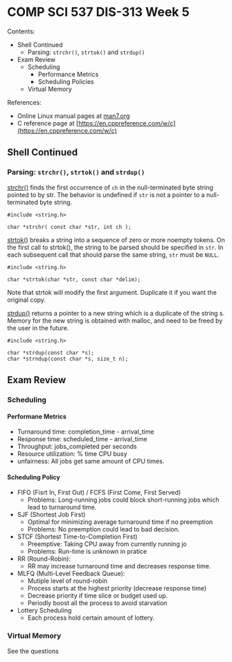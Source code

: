 # COMP SCI 537 DIS-313 Week 5
Contents:
- Shell Continued
  - Parsing: `strchr()`, `strtok()` and `strdup()`
- Exam Review
  - Scheduling
    - Performance Metrics
    - Scheduling Policies
  - Virtual Memory



References:
- Online Linux manual pages at [man7.org](https://man7.org/linux/man-pages/man1/man.1.html)
- C reference page at [https://en.cppreference.com/w/c](https://en.cppreference.com/w/c)

## Shell Continued
### Parsing: `strchr()`, `strtok()` and `strdup()`
[strchr()](https://en.cppreference.com/w/c/string/byte/strchr) finds the first occurrence of `ch` in the null-terminated byte string pointed to by str. The behavior is undefined if `str` is not a pointer to a null-terminated byte string.
~~~[c]
#include <string.h>

char *strchr( const char *str, int ch );
~~~ 
[strtok()](https://man7.org/linux/man-pages/man3/strtok.3.html) breaks a string into a sequence of zero or more noempty tokens. On the first call to strtok(), the string to be parsed should be specified in `str`. In each subsequent call that should parse the same string, `str` must be `NULL`. 
~~~[c]
#include <string.h>

char *strtok(char *str, const char *delim);
~~~

Note that strtok will modify the first argument. Duplicate it if you want the original copy.

[strdup()](https://man7.org/linux/man-pages/man3/strdup.3.html) returns a pointer to a new string which is a duplicate of the string s.  Memory for the new string is obtained with malloc, and need to be freed by the user in the future.

~~~[c]
#include <string.h>

char *strdup(const char *s);
char *strndup(const char *s, size_t n);
~~~


## Exam Review
### Scheduling
#### Performane Metrics
- Turnaround time: completion_time - arrival_time
- Response time: scheduled_time - arrival_time
- Throughput: jobs_completed per seconds
- Resource utilization: % time CPU busy
- unfairness: All jobs get same amount of CPU times.

#### Scheduling Policy
- FIFO (Fisrt In, First Out) / FCFS (First Come, First Served)
  - Problems: Long-running jobs could block short-running jobs which lead to turnaround time.
- SJF (Shortest Job First)
  - Optimal for minimizing average turnaround time if no preemption
  - Problems: No preemption could lead to bad decision.
- STCF (Shortest Time-to-Completion First)
  - Preemptive: Taking CPU away from currently running jo
  - Problems: Run-time is unknown in pratice
- RR (Round-Robin):
  - RR may increase turnaround time and decreases response time.
- MLFQ (Multi-Level Feedback Queue):
  - Mutiple level of round-robin
  - Process starts at the highest priority (decrease response time)
  - Decrease priority if time slice or budget used up.
  - Periodly boost all the process to avoid starvation
- Lottery Scheduling
  - Each process hold certain amount of lottery.
### Virtual Memory
See the questions
